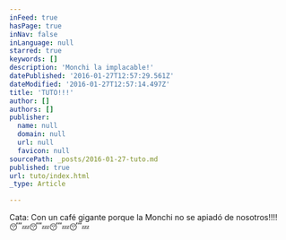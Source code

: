 ```yaml
---
inFeed: true
hasPage: true
inNav: false
inLanguage: null
starred: true
keywords: []
description: 'Monchi la implacable!'
datePublished: '2016-01-27T12:57:29.561Z'
dateModified: '2016-01-27T12:57:14.497Z'
title: 'TUTO!!!'
author: []
authors: []
publisher:
  name: null
  domain: null
  url: null
  favicon: null
sourcePath: _posts/2016-01-27-tuto.md
published: true
url: tuto/index.html
_type: Article

---
```

Cata: Con un café gigante porque la Monchi no se apiadó de nosotros!!!! 😴💤😴💤😴💤😴💤